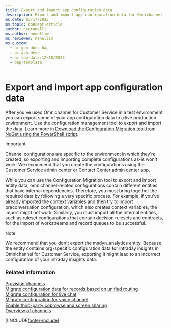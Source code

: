 ```yaml
---
title: Export and import app configuration data
description: Export and import app configuration data for Omnichannel for Customer Service using the Configuration Migration tool.
ms.date: 03/17/2025
ms.topic: concept-article
author: neeranelli
ms.author: nenellim
ms.reviewer: nenellim
ms.custom:
  - ai-gen-docs-bap
  - ai-gen-desc
  - ai-seo-date:12/18/2023
  - bap-template
---
```


# Export and import app configuration data

After you've used Omnichannel for Customer Service in a test environment, you can export some of your app configuration data to a live production environment. Use the configuration management tool to export and import the data. Learn more in [Download the Configuration Migration tool from NuGet using the PowerShell script](/powerapps/developer/data-platform/download-tools-nuget).

> [!IMPORTANT]
> Channel configurations are specific to the environment in which they're created, so exporting and importing complete configurations as-is won't work. We recommend that you create the configurations using the Customer Service admin center or Contact Center admin center app.

While you can use the Configuration Migration tool to export and import entity data, omnichannel-related configurations contain different entities that have internal dependencies. Therefore, you must bring together the required data by following a very specific process. For example, if you've already imported the context variables and then try to import preconversation configuration, which also creates context variables, the import might not work. Similarly, you must import all the internal entities, such as ruleset configurations that contain decision rulesets and contracts, for the import of workstreams and record queues to be successful.

> [!NOTE]
> We recommend that you don't export the msdyn_analytics entity. Because the entity contains org-specific configuration data for intraday insights in Omnichannel for Customer Service, exporting it might lead to an incorrect configuration of your intraday insights data.

### Related information

[Provision channels](/dynamics365/contact-center/implement/provision-channels#set-up-channels)                                                                                                                                   
[Migrate configuration data for records based on unified routing](../administer/migrate-config-data-for-records-overview.md)                                                   
[Migrate configuration for live chat](../administer/migrate-config-data-for-live-chat.md)  
[Migrate configuration for voice channel](../administer/migrate-config-data-for-voice-channel.md)                                                       
[Enable third-party cobrowse and screen sharing](../develop/third-party-co-browse.md)                                                      
[Overview of channels](../use/channels.md)                                                                                                         

[!INCLUDE[footer-include](../../includes/footer-banner.md)]
